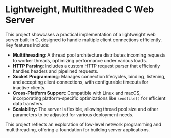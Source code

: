 <h1>Lightweight, Multithreaded C Web Server</h1>
<p>This project showcases a practical implementation of a lightweight web server built in C, designed to handle multiple client connections efficiently. Key features include:</p>
<ul>
  <li><strong>Multithreading</strong>: A thread pool architecture distributes incoming requests to worker threads, optimizing performance under various loads.</li>
  <li><strong>HTTP Parsing</strong>: Includes a custom HTTP request parser that efficiently handles headers and pipelined requests.</li>
  <li><strong>Socket Programming</strong>: Manages connection lifecycles, binding, listening, and accepting client connections, with configurable timeouts for inactive clients.</li>
  <li><strong>Cross-Platform Support</strong>: Compatible with Linux and macOS, incorporating platform-specific optimizations like <code>sendfile()</code> for efficient data transfers.</li>
  <li><strong>Scalability</strong>: The server is flexible, allowing thread pool size and other parameters to be adjusted for various deployment needs.</li>
</ul>
<p>This project reflects an exploration of low-level network programming and multithreading, offering a foundation for building server applications.</p>
